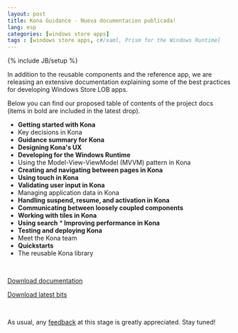 ```yaml
---
layout: post
title: Kona Guidance - Nueva documentacion publicada!
lang: esp
categories: [windows store apps]
tags : [windows store apps, c#/xaml, Prism for the Windows Runtime]
---
```

{% include JB/setup %}

In addition to the reusable components and the reference app, we are releasing an extensive documentation explaining some of the best practices for developing Windows Store LOB apps.

Below you can find our proposed table of contents of the project docs (items in bold are included in the latest drop). 

* <strong>Getting started with Kona</strong>
* Key decisions in Kona
* <strong>Guidance summary for Kona</strong>
* <strong>Designing Kona's UX</strong>
* <strong>Developing for the Windows Runtime</strong>
* Using the Model-View-ViewModel (MVVM) pattern in Kona
* <strong>Creating and navigating between pages in Kona</strong>
* <strong>Using touch in Kona</strong>
* <strong>Validating user input in Kona</strong>
* Managing application data in Kona
* <strong>Handling suspend, resume, and activation in Kona</strong>
* <strong>Communicating between loosely coupled components</strong>
* <strong>Working with tiles in Kona</strong>
* <strong>Using search</strong>
*<strong> Improving performance in Kona</strong>
* <strong>Testing and deploying Kona</strong>
* Meet the Kona team
* <strong>Quickstarts</strong>
* The reusable Kona library

<br />

[Download documentation](http://konaguidance.codeplex.com/releases/view/103263)

[Download latest bits](http://konaguidance.codeplex.com/releases/view/103143)

<br />

As usual, any [feedback](http://konaguidance.codeplex.com/discussions) at this stage is greatly appreciated. Stay tuned!




